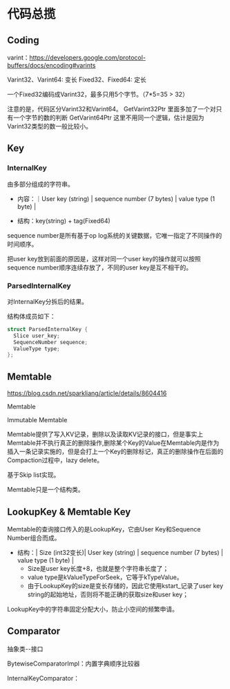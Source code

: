 # 代码总揽

## Coding

varint：<https://developers.google.com/protocol-buffers/docs/encoding#varints>

Varint32、Varint64: 变长
Fixed32、Fixed64: 定长

一个Fixed32编码成Varint32，最多只用5个字节。（7*5=35 > 32）

注意的是，代码区分Varint32和Varint64。
GetVarint32Ptr 里面多加了一个对只有一个字节的数的判断
GetVarint64Ptr
这里不用同一个逻辑，估计是因为Varint32类型的数一般比较小。

## Key

### InternalKey

由多部分组成的字符串。

- 内容：｜User key (string) | sequence number (7 bytes) | value type (1 byte) |

- 结构：key(string) + tag(Fixed64)

sequence number是所有基于op log系统的关键数据，它唯一指定了不同操作的时间顺序。

把user key放到前面的原因是，这样对同一个user key的操作就可以按照sequence number顺序连续存放了，不同的user key是互不相干的。

### ParsedInternalKey

对InternalKey分拆后的结果。

结构体成员如下：

```cpp
struct ParsedInternalKey {
  Slice user_key;
  SequenceNumber sequence;
  ValueType type;
};
```

## Memtable

<https://blog.csdn.net/sparkliang/article/details/8604416>

Memtable

Immutable Memtable

Memtable提供了写入KV记录，删除以及读取KV记录的接口，但是事实上Memtable并不执行真正的删除操作,删除某个Key的Value在Memtable内是作为插入一条记录实施的，但是会打上一个Key的删除标记，真正的删除操作在后面的 Compaction过程中，lazy delete。

基于Skip list实现。

Memtable只是一个结构类。

## LookupKey & Memtable Key

Memtable的查询接口传入的是LookupKey，它由User Key和Sequence Number组合而成。

- 结构：| Size (int32变长)| User key (string) | sequence number (7 bytes) | value type (1 byte) |
  - Size是user key长度+8，也就是整个字符串长度了；
  - value type是kValueTypeForSeek，它等于kTypeValue。
  - 由于LookupKey的size是变长存储的，因此它使用kstart_记录了user key string的起始地址，否则将不能正确的获取size和user key；

LookupKey中的字符串固定分配大小，防止小空间的频繁申请。

## Comparator

抽象类--接口

BytewiseComparatorImpl：内置字典顺序比较器

InternalKeyComparator：




